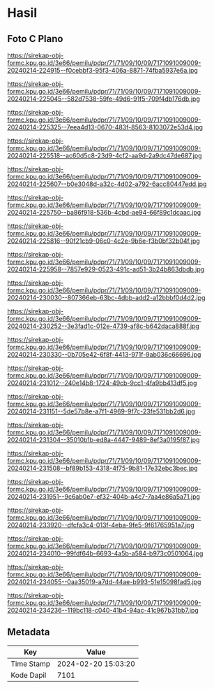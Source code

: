# Hasil

## Foto C Plano

https://sirekap-obj-formc.kpu.go.id/3e66/pemilu/pdpr/71/71/09/10/09/7171091009009-20240214-224915--f0cebbf3-95f3-406a-8871-74fba5937e6a.jpg

https://sirekap-obj-formc.kpu.go.id/3e66/pemilu/pdpr/71/71/09/10/09/7171091009009-20240214-225045--582d7538-59fe-49d6-91f5-709f4db176db.jpg

https://sirekap-obj-formc.kpu.go.id/3e66/pemilu/pdpr/71/71/09/10/09/7171091009009-20240214-225325--7eea4d13-0670-483f-8563-8103072e53d4.jpg

https://sirekap-obj-formc.kpu.go.id/3e66/pemilu/pdpr/71/71/09/10/09/7171091009009-20240214-225518--ac60d5c8-23d9-4cf2-aa9d-2a9dc47de687.jpg

https://sirekap-obj-formc.kpu.go.id/3e66/pemilu/pdpr/71/71/09/10/09/7171091009009-20240214-225607--b0e3048d-a32c-4d02-a792-6acc80447edd.jpg

https://sirekap-obj-formc.kpu.go.id/3e66/pemilu/pdpr/71/71/09/10/09/7171091009009-20240214-225750--ba86f918-536b-4cbd-ae94-66f89c1dcaac.jpg

https://sirekap-obj-formc.kpu.go.id/3e66/pemilu/pdpr/71/71/09/10/09/7171091009009-20240214-225816--90f21cb9-06c0-4c2e-9b6e-f3b0bf32b04f.jpg

https://sirekap-obj-formc.kpu.go.id/3e66/pemilu/pdpr/71/71/09/10/09/7171091009009-20240214-225958--7857e929-0523-491c-ad51-3b24b863dbdb.jpg

https://sirekap-obj-formc.kpu.go.id/3e66/pemilu/pdpr/71/71/09/10/09/7171091009009-20240214-230030--807366eb-63bc-4dbb-add2-a12bbbf0d4d2.jpg

https://sirekap-obj-formc.kpu.go.id/3e66/pemilu/pdpr/71/71/09/10/09/7171091009009-20240214-230252--3e3fad1c-012e-4739-af8c-b642daca888f.jpg

https://sirekap-obj-formc.kpu.go.id/3e66/pemilu/pdpr/71/71/09/10/09/7171091009009-20240214-230330--0b705e42-6f8f-4413-971f-9ab036c66696.jpg

https://sirekap-obj-formc.kpu.go.id/3e66/pemilu/pdpr/71/71/09/10/09/7171091009009-20240214-231012--240e14b8-1724-49cb-9cc1-4fa9bb413df5.jpg

https://sirekap-obj-formc.kpu.go.id/3e66/pemilu/pdpr/71/71/09/10/09/7171091009009-20240214-231151--5de57b8e-a7f1-4969-9f7c-23fe531bb2d6.jpg

https://sirekap-obj-formc.kpu.go.id/3e66/pemilu/pdpr/71/71/09/10/09/7171091009009-20240214-231304--35010b1b-ed8a-4447-9489-8ef3a0195f87.jpg

https://sirekap-obj-formc.kpu.go.id/3e66/pemilu/pdpr/71/71/09/10/09/7171091009009-20240214-231508--bf89b153-4318-4f75-9b81-17e32ebc3bec.jpg

https://sirekap-obj-formc.kpu.go.id/3e66/pemilu/pdpr/71/71/09/10/09/7171091009009-20240214-231951--9c6ab0e7-ef32-404b-a4c7-7aa4e86a5a71.jpg

https://sirekap-obj-formc.kpu.go.id/3e66/pemilu/pdpr/71/71/09/10/09/7171091009009-20240214-233920--dfcfa3c4-013f-4eba-9fe5-9f61765951a7.jpg

https://sirekap-obj-formc.kpu.go.id/3e66/pemilu/pdpr/71/71/09/10/09/7171091009009-20240214-234010--99fdf64b-6693-4a5b-a584-b973c0501064.jpg

https://sirekap-obj-formc.kpu.go.id/3e66/pemilu/pdpr/71/71/09/10/09/7171091009009-20240214-234055--0aa35019-a7dd-44ae-b993-51e15098fad5.jpg

https://sirekap-obj-formc.kpu.go.id/3e66/pemilu/pdpr/71/71/09/10/09/7171091009009-20240214-234236--119bc118-c040-41b4-94ac-41c967b31bb7.jpg


## Metadata

| Key        | Value               |
| ---------- | ------------------- |
| Time Stamp | 2024-02-20 15:03:20 |
| Kode Dapil | 7101                |



